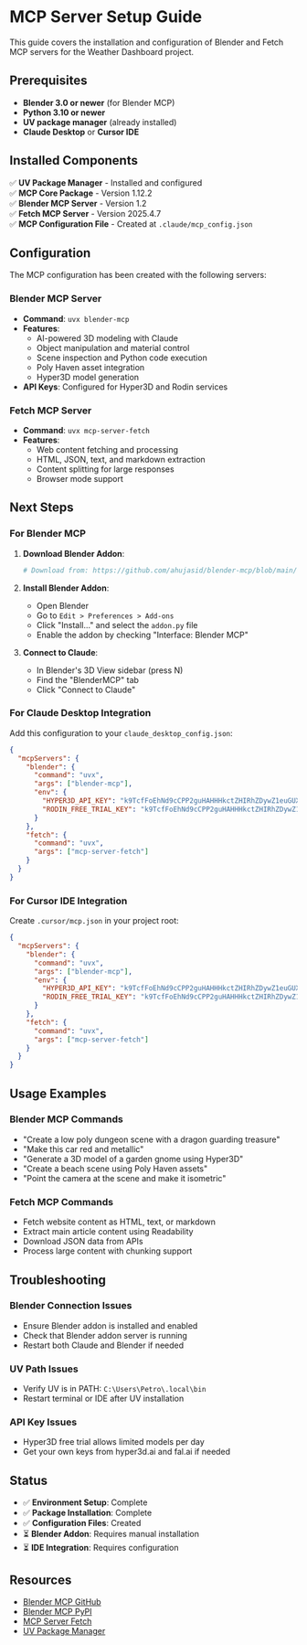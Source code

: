 # MCP Server Setup Guide

This guide covers the installation and configuration of Blender and Fetch MCP servers for the Weather Dashboard project.

## Prerequisites

- **Blender 3.0 or newer** (for Blender MCP)
- **Python 3.10 or newer**
- **UV package manager** (already installed)
- **Claude Desktop** or **Cursor IDE**

## Installed Components

✅ **UV Package Manager** - Installed and configured  
✅ **MCP Core Package** - Version 1.12.2  
✅ **Blender MCP Server** - Version 1.2  
✅ **Fetch MCP Server** - Version 2025.4.7  
✅ **MCP Configuration File** - Created at `.claude/mcp_config.json`

## Configuration

The MCP configuration has been created with the following servers:

### Blender MCP Server
- **Command**: `uvx blender-mcp`
- **Features**: 
  - AI-powered 3D modeling with Claude
  - Object manipulation and material control
  - Scene inspection and Python code execution
  - Poly Haven asset integration
  - Hyper3D model generation
- **API Keys**: Configured for Hyper3D and Rodin services

### Fetch MCP Server
- **Command**: `uvx mcp-server-fetch`
- **Features**:
  - Web content fetching and processing
  - HTML, JSON, text, and markdown extraction
  - Content splitting for large responses
  - Browser mode support

## Next Steps

### For Blender MCP

1. **Download Blender Addon**:
   ```bash
   # Download from: https://github.com/ahujasid/blender-mcp/blob/main/addon.py
   ```

2. **Install Blender Addon**:
   - Open Blender
   - Go to `Edit > Preferences > Add-ons`
   - Click "Install..." and select the `addon.py` file
   - Enable the addon by checking "Interface: Blender MCP"

3. **Connect to Claude**:
   - In Blender's 3D View sidebar (press N)
   - Find the "BlenderMCP" tab
   - Click "Connect to Claude"

### For Claude Desktop Integration

Add this configuration to your `claude_desktop_config.json`:

```json
{
  "mcpServers": {
    "blender": {
      "command": "uvx",
      "args": ["blender-mcp"],
      "env": {
        "HYPER3D_API_KEY": "k9TcfFoEhNd9cCPP2guHAHHHkctZHIRhZDywZ1euGUXwihbYLpOjQhofby80NJez",
        "RODIN_FREE_TRIAL_KEY": "k9TcfFoEhNd9cCPP2guHAHHHkctZHIRhZDywZ1euGUXwihbYLpOjQhofby80NJez"
      }
    },
    "fetch": {
      "command": "uvx",
      "args": ["mcp-server-fetch"]
    }
  }
}
```

### For Cursor IDE Integration

Create `.cursor/mcp.json` in your project root:

```json
{
  "mcpServers": {
    "blender": {
      "command": "uvx",
      "args": ["blender-mcp"],
      "env": {
        "HYPER3D_API_KEY": "k9TcfFoEhNd9cCPP2guHAHHHkctZHIRhZDywZ1euGUXwihbYLpOjQhofby80NJez",
        "RODIN_FREE_TRIAL_KEY": "k9TcfFoEhNd9cCPP2guHAHHHkctZHIRhZDywZ1euGUXwihbYLpOjQhofby80NJez"
      }
    },
    "fetch": {
      "command": "uvx",
      "args": ["mcp-server-fetch"]
    }
  }
}
```

## Usage Examples

### Blender MCP Commands
- "Create a low poly dungeon scene with a dragon guarding treasure"
- "Make this car red and metallic"
- "Generate a 3D model of a garden gnome using Hyper3D"
- "Create a beach scene using Poly Haven assets"
- "Point the camera at the scene and make it isometric"

### Fetch MCP Commands
- Fetch website content as HTML, text, or markdown
- Extract main article content using Readability
- Download JSON data from APIs
- Process large content with chunking support

## Troubleshooting

### Blender Connection Issues
- Ensure Blender addon is installed and enabled
- Check that Blender addon server is running
- Restart both Claude and Blender if needed

### UV Path Issues
- Verify UV is in PATH: `C:\Users\Petro\.local\bin`
- Restart terminal or IDE after UV installation

### API Key Issues
- Hyper3D free trial allows limited models per day
- Get your own keys from hyper3d.ai and fal.ai if needed

## Status

- ✅ **Environment Setup**: Complete
- ✅ **Package Installation**: Complete
- ✅ **Configuration Files**: Created
- ⏳ **Blender Addon**: Requires manual installation
- ⏳ **IDE Integration**: Requires configuration

## Resources

- [Blender MCP GitHub](https://github.com/ahujasid/blender-mcp)
- [Blender MCP PyPI](https://pypi.org/project/blender-mcp/)
- [MCP Server Fetch](https://pypi.org/project/mcp-server-fetch/)
- [UV Package Manager](https://astral.sh/uv/)